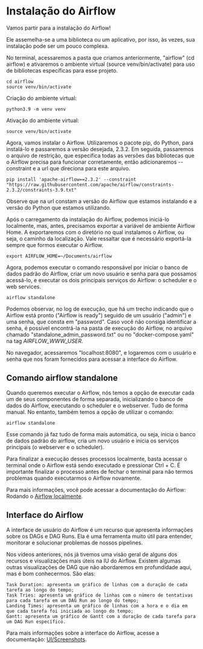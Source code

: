 # Instalação do Airflow

Vamos partir para a instalação do Airflow!

Ele assemelha-se a uma biblioteca ou um aplicativo, por isso, às vezes, sua instalação pode ser um pouco complexa.

No terminal, acessaremos a pasta que criamos anteriormente, "airflow" (cd airflow) e ativaremos o ambiente virtual (source venv/bin/activate) para uso de bibliotecas específicas para esse projeto.

```shell
cd airflow
source venv/bin/activate
```

Criação do ambiente virtual:

```shell
python3.9 -m venv venv
```

Ativação do ambiente virtual:
```shell
source venv/bin/activate
```

Agora, vamos instalar o Airflow. Utilizaremos o pacote pip, do Python, para instalá-lo e passaremos a versão desejada, 2.3.2. Em seguida, passaremos o arquivo de restrição, que especifica todas as versões das bibliotecas que o Airflow precisa para funcionar corretamente, então adicionaremos --constraint e a url que direciona para este arquivo.


```shell
pip install 'apache-airflow==2.3.2' --constraint "https://raw.githubusercontent.com/apache/airflow/constraints-2.3.2/constraints-3.9.txt"
```

Observe que na url constam a versão do Airflow que estamos instalando e a versão do Python que estamos utilizando.

Após o carregamento da instalação do Airflow, podemos iniciá-lo localmente, mas, antes, precisamos exportar a variável de ambiente Airflow Home. A exportaremos com o diretório no qual instalamos o Airflow, ou seja, o caminho da localização. Vale ressaltar que é necessário exportá-la sempre que formos executar o Airflow.


```shell
export AIRFLOW_HOME=~/Documents/airflow
```

Agora, podemos executar o comando responsável por iniciar o banco de dados padrão do Airflow, criar um novo usuário e senha para que possamos acessá-lo, e executar os dois principais serviços do Airflow: o scheduler e o web services.

```shell
airflow standalone
```

Podemos observar, no log de execução, que há um trecho indicando que o Airflow está pronto ("Airflow is ready") seguido de um usuário ("admin") e uma senha, que consta em "password". Caso você não consiga identificar a senha, é possível encontrá-la na pasta de execução do Airflow, no arquivo chamado "standalone_admin_password.txt" ou no "docker-compose.yaml" na tag _AIRFLOW_WWW_USER_.

No navegador, acessaremos "localhost:8080", e logaremos com o usuário e senha que nos foram fornecidos para acessar a interface do Airflow.

## Comando airflow standalone

Quando queremos executar o Airflow, nós temos a opção de executar cada um de seus componentes de forma separada, inicializando o banco de dados do Airflow, executando o scheduler e o webserver. Tudo de forma manual. No entanto, também temos a opção de utilizar o comando:

```shell
airflow standalone
```

Esse comando já faz tudo de forma mais automática, ou seja, inicia o banco de dados padrão do airflow, cria um novo usuário e inicia os serviços principais (o webserver e o scheduler).

Para finalizar a execução desses processos localmente, basta acessar o terminal onde o Airflow está sendo executado e pressionar Ctrl + C. É importante finalizar o processo antes de fechar o terminal para não termos problemas quando executarmos o Airflow novamente.

Para mais informações, você pode acessar a documentação do Airflow: Rodando o [Airflow localmente](https://airflow.apache.org/docs/apache-airflow/2.3.2/start/local.html#running-airflow-locally).


## Interface do Airflow



A interface de usuário do Airflow é um recurso que apresenta informações sobre os DAGs e DAG Runs. Ela é uma ferramenta muito útil para entender, monitorar e solucionar problemas de nossos pipelines.

Nos vídeos anteriores, nós já tivemos uma visão geral de alguns dos recursos e visualizações mais úteis na IU do Airflow. Existem algumas outras visualizações de DAG que não abordaremos em profundidade aqui, mas é bom conhecermos. São elas:

    Task Duration: apresenta um gráfico de linhas com a duração de cada tarefa ao longo do tempo;
    Task Tries: apresenta um gráfico de linhas com o número de tentativas para cada tarefa em um DAG Run ao longo do tempo;
    Landing Times: apresenta um gráfico de linhas com a hora e o dia em que cada tarefa foi iniciada ao longo do tempo;
    Gantt: apresenta um gráfico de Gantt com a duração de cada tarefa para um DAG Run específico.

Para mais informações sobre a interface do Airflow, acesse a documentação: [UI/Screenshots](https://airflow.apache.org/docs/apache-airflow/2.3.2/ui.html).
